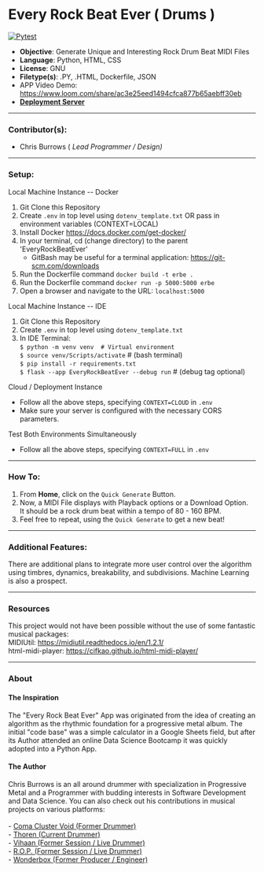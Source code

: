 # Every Rock Beat Ever ( Drums )
[![Pytest](https://github.com/cbradiodrums/EveryRockBeatEver/actions/workflows/python-app.yml/badge.svg)](https://github.com/cbradiodrums/EveryRockBeatEver/actions/workflows/python-app.yml.yml)
- <b>Objective</b>: Generate Unique and Interesting Rock Drum Beat MIDI Files
- <b>Language</b>: Python, HTML, CSS
- <b>License</b>: GNU
- <b>Filetype(s)</b>: .PY, .HTML, Dockerfile, JSON
- APP Video Demo: https://www.loom.com/share/ac3e25eed1494cfca877b65aebff30eb
- <a href="https://urchin-app-z5fak.ondigitalocean.app/">
                <b>Deployment Server</b></a>
---
### Contributor(s):
- Chris Burrows (<i> Lead Programmer / Design)</i>
---
### Setup:
Local Machine Instance -- Docker
1. Git Clone this Repository
2. Create `.env` in top level using `dotenv_template.txt`
OR pass in environment variables (CONTEXT=LOCAL)
3. Install Docker https://docs.docker.com/get-docker/
4. In your terminal, cd (change directory) to the parent 'EveryRockBeatEver'
    * GitBash may be useful for a terminal application: https://git-scm.com/downloads
5. Run the Dockerfile command `docker build -t erbe .`
6. Run the Dockerfile command `docker run -p 5000:5000 erbe`
7. Open a browser and navigate to the URL: `localhost:5000`

Local Machine Instance -- IDE
1. Git Clone this Repository
2. Create `.env` in top level using `dotenv_template.txt`
3. In IDE Terminal: <br>
`$ python -m venv venv  # Virtual environment` <br>
`$ source venv/Scripts/activate`  # (bash terminal) <br>
`$ pip install -r requirements.txt` <br>
`$ flask --app EveryRockBeatEver --debug run`  # (debug tag optional)

Cloud / Deployment Instance
- Follow all the above steps, specifying `CONTEXT=CLOUD` in `.env`
- Make sure your server is configured with the necessary CORS parameters.

Test Both Environments Simultaneously
- Follow all the above steps, specifying `CONTEXT=FULL` in `.env`

---
### How To:
1. From **Home**, click on the `Quick Generate` Button.
2. Now, a MIDI File displays with Playback options or a Download Option.<br>
It should be a rock drum beat within a tempo of 80 - 160 BPM.
3. Feel free to repeat, using the `Quick Generate` to get a new beat!

---
### Additional Features:

There are additional plans to integrate more user control over the algorithm using
timbres, dynamics, breakability, and subdivisions. Machine Learning is also a prospect.

---
### Resources

This project would not have been possible without the use of some fantastic musical packages:<br>
MIDIUtil: https://midiutil.readthedocs.io/en/1.2.1/ <br>
html-midi-player: https://cifkao.github.io/html-midi-player/

---
### About
#### The Inspiration<br>
The "Every Rock Beat Ever" App was originated from the idea of creating an algorithm as the rhythmic foundation 
for a progressive metal album. The initial "code base" was a simple calculator in a Google Sheets field,
but after its Author attended an online Data Science Bootcamp it was quickly adopted into a Python App.
#### The Author<br>
Chris Burrows is an all around drummer with specialization in Progressive Metal and a Programmer with budding 
interests in Software Development and Data Science. You can also check out his contributions in musical projects 
on various platforms:
<br><br>- <a href="https://open.spotify.com/artist/5B7dQ1AUrxKGunRPsh01Jp?si=D24JJj3xRWWNpbmTz7GYAw">
                Coma Cluster Void (Former Drummer)</a>
    <br>- <a href="https://thoren.bandcamp.com/">
                Thoren (Current Drummer)</a>
    <br>- <a href="https://vihaanmusic.com/">
                Vihaan (Former Session / Live Drummer) </a>
    <br>- <a href="https://ropband.bandcamp.com/">
                R.O.P. (Former Session / Live Drummer)</a>
    <br>- <a href="https://open.spotify.com/artist/5pFx6otrNwzwA4x2gwXjeW?si=ntDvLWwQQ-WyxLi7jzI61A">
                Wonderbox (Former Producer / Engineer)</a>









